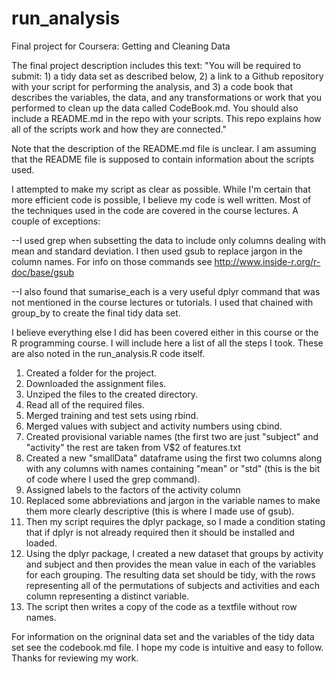 # run_analysis
Final project for Coursera: Getting and Cleaning Data

The final project description includes this text:
"You will be required to submit: 1) a tidy data set as described below, 2) a link to a Github repository with your script for performing the analysis, and 3) a code book that describes the variables, the data, and any transformations or work that you performed to clean up the data called CodeBook.md. You should also include a README.md in the repo with your scripts. This repo explains how all of the scripts work and how they are connected."

Note that the description of the README.md file is unclear. I am assuming that the README file is supposed to contain information about the scripts used.

I attempted to make my script as clear as possible. While I'm certain that more efficient code is possible, I believe my code is well written. Most of the techniques used in the code are covered in the course lectures. A couple of exceptions:

--I used grep when subsetting the data to include only columns dealing with mean and standard deviation. I then used gsub to replace jargon in the column names. For info on those commands see http://www.inside-r.org/r-doc/base/gsub

--I also found that sumarise_each is a very useful dplyr command that was not mentioned in the course lectures or tutorials. I used that chained with group_by to create the final tidy data set.

I believe everything else I did has been covered either in this course or the R programming course.  I will include here a list of all the steps I took. These are also noted in the run_analysis.R code itself.

1. Created a folder for the project.
2. Downloaded the assignment files.
3. Unziped the files to the created directory.
4. Read all of the required files.
5. Merged training and test sets using rbind.
6. Merged values with subject and activity numbers using cbind.
7. Created provisional variable names (the first two are just "subject" and "activity" the rest are taken from V$2 of features.txt
8. Created a new "smallData" dataframe using the first two columns along with any columns with names containing "mean" or "std" (this is the bit of code where I used the grep command).
9. Assigned labels to the factors of the activity column
10. Replaced some abbreviations and jargon in the variable names to make them more clearly descriptive (this is where I made use of gsub).
11. Then my script requires the dplyr package, so I made a condition stating that if dplyr is not already required then it should be installed and loaded.
12. Using the dplyr package, I created a new dataset that groups by activity and subject and then provides the mean value in each of the variables for each grouping. The resulting data set should be tidy, with the rows representing all of the permutations of subjects and activities and each column representing a distinct variable.
13. The script then writes a copy of the code as a textfile without row names.

For information on the origninal data set and the variables of the tidy data set see the codebook.md file. 
I hope my code is intuitive and easy to follow. Thanks for reviewing my work.

